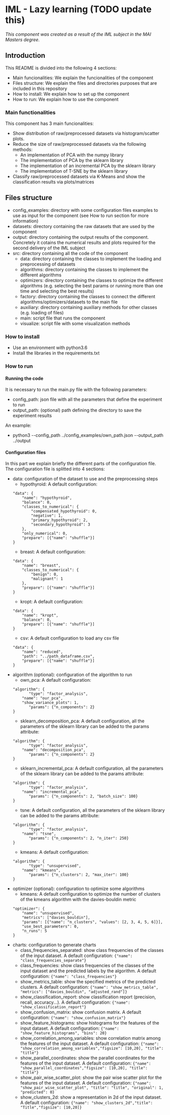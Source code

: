 # IML - Lazy learning (TODO update this)

_This component was created as a result of the IML subject in the MAI Masters degree._

## Introduction

This README is divided into the following 4 sections:
- Main funcionalities: We explain the funcionalities of the component
- Files structure: We explain the files and directories purposes that are included in this repository
- How to install: We explain how to set up the component
- How to run: We explain how to use the component

### Main functionalities

This component has 3 main funcionalities:

- Show distribution of raw/preprocessed datasets via histogram/scatter plots.
- Reduce the size of raw/preprocessed datasets via the following methods:
    - An implementation of PCA with the numpy library
    - The implementation of PCA by the sklearn library
    - The implementation of an incremental PCA by the sklearn library
    - The implementation of T-SNE by the sklearn library
- Classify raw/preprocessed datasets via K-Means and show the classification results via plots/matrices

## Files structure

- config_examples: directory with some configuration files examples to use as input for the component (see How to run section for more information)
- datasets: directory containing the raw datasets that are used by the component
- output: directory containing the output results of the component. Concretely it cotains the numerical results and plots required for the second delivery of the IML subject
- src: directory containing all the code of the component
    - data: directory containing the classes to implement the loading and preprocessing of datasets
    - algorithms: directory containing the classes to implement the different algorithms
    - optimizers: directory containing the classes to optimize the different algorithms (e.g. selecting the best params or running more than one time and selecting the best results)
    - factory: directory containing the classes to connect the different algorithms/optimizers/datasets to the main file
    - auxiliary: directory containing auxiliary methods for other classes (e.g. loading of files)
    - main: script file that runs the component
    - visualize: script file with some visualization methods

### How to install

- Use an environment with python3.6
- Install the libraries in the requirements.txt

### How to run

#### Running the code

It is necessary to run the main.py file with the following parameters:
- config_path: json file with all the parameters that define the experiment to run
- output_path: (optional) path defining the directory to save the experiment results

An example:
- python3 --config_path ../config_examples/own_path.json --output_path ../output

#### Configuration files

In this part we explain briefly the different parts of the configuration file. The configuration file is splitted into 4 sections:
- data: configuration of the dataset to use and the preprocessing steps
    - hypothyroid: A default configuration:
    ```
  "data": {
        "name": "hypothyroid",
        "balance": 0,
        "classes_to_numerical": {
            "compensated_hypothyroid": 0,
            "negative": 1,
            "primary_hypothyroid": 2,
            "secondary_hypothyroid": 3
        },
        "only_numerical": 0,
        "prepare": [{"name": "shuffle"}]
    }
  ```
    - breast: A default configuration:
    ```
  "data": {
        "name": "breast",
        "classes_to_numerical": {
            "benign": 0,
            "malignant": 1
        },
        "prepare": [{"name": "shuffle"}]
    }
  ```
    - kropt: A default configuration:
    ```
  "data": {
        "name": "kropt",
        "balance": 0,
        "prepare": [{"name": "shuffle"}]
    }
  ```
    - csv: A default configuration to load any csv file
    ```
  "data": {
        "name": "reduced",
        "path": "../path_dataframe.csv",
        "prepare": [{"name": "shuffle"}]
    }
  ```
- algorithm (optional): configuration of the algorithm to run
    - own_pca: A default configuration:
    ```
  "algorithm": {
	       "type": "factor_analysis",
        "name": "our_pca",
        "show_variance_plots": 1,
	       "params": {"n_components": 2}
    }
  ```
    - sklearn_decomposition_pca: A default configuration, all the parameters of the sklearn library can be added to the params attribute:
    ```
  "algorithm": {
	       "type": "factor_analysis",
        "name": "decomposition_pca",
	       "params": {"n_components": 2}
    }
  ```
    - sklearn_incremental_pca: A default configuration, all the parameters of the sklearn library can be added to the params attribute:
    ```
  "algorithm": {
	       "type": "factor_analysis",
        "name": "incremental_pca",
	       "params": {"n_components": 2, "batch_size": 100}
    }
  ```
    - tsne: A default configuration, all the parameters of the sklearn library can be added to the params attribute:
    ```
  "algorithm": {
	       "type": "factor_analysis",
        "name": "tsne",
	       "params": {"n_components": 2, "n_iter": 250}
    }
  ```
    - kmeans: A default configuration:
    ```
  "algorithm": {
	       "type": "unsupervised",
        "name": "kmeans",
	       "params": {"n_clusters": 2, "max_iter": 100}
    }
  ```
- optimizer (optional): configuration to optimize some algorithms
    - kmeans: A default configuration to optimize the number of clusters of the kmeans algorithm with the davies-bouldin metric
    ```
  "optimizer": {
        "name": "unsupervised",
        "metrics": ["davies_bouldin"],
        "params": [{"name": "n_clusters", "values": [2, 3, 4, 5, 6]}],
        "use_best_parameters": 0,
        "n_runs": 5
    }
  ```
- charts: configuration to generate charts
    - class_frequencies_separated: show class frequencies of the classes of the input dataset. A default configuration:
    `{"name": "class_frequencies_separate"}`
    - class_frequencies: show class frequencies of the classes of the input dataset and the predicted labels by the algorithm. A default configuration:
    `{"name": "class_frequencies"}`
    - show_metrics_table: show the specified metrics of the predicted clusters. A default configuration:
    `{"name": "show_metrics_table", "metrics": ["davies_bouldin", "adjusted_rand"]}`
    - show_classification_report: show classification report (precision, recall, accuracy...). A default configuration:
    `{"name": "show_classification_report"}`
    - show_confusion_matrix: show confusion matrix. A default configuration:
    `{"name": "show_confusion_matrix"}`
    - show_feature_histograms: show histograms for the features of the input dataset. A default configuration:
    `{"name": "show_feature_histograms", "bins": 20}`
    - show_correlation_among_variables: show correlation matrix among the features of the input dataset. A default configuration:
    `{"name": "show_correlation_among_variables","figsize": [10,20], "title": "title"}`
    - show_parallel_coordinates: show the parallel coordinates for the features of the input dataset. A default configuration:
    `{"name": "show_parallel_coordinates","figsize": [10,20], "title": "title"}`
    - show_pair_wise_scatter_plot: show the pair wise scatter plot for the features of the input dataset. A default configuration:
    `{"name": "show_pair_wise_scatter_plot", "title": "title", "original": 1, "predicted": 0}`
    - show_clusters_2d: show a representation in 2d of the input dataset. A default configuration:
    `{"name": "show_clusters_2d","title": "Title","figsize": [10,20]}`
